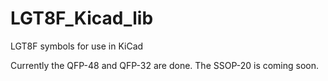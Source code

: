 # LGT8F_Kicad_lib
LGT8F symbols for use in KiCad

Currently the QFP-48 and QFP-32 are done.  The SSOP-20 is coming soon.
